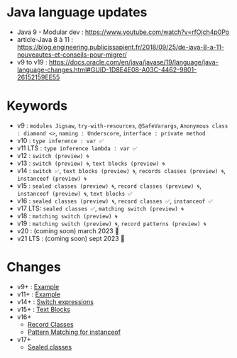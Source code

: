 # Java language updates

- Java 9 - Modular dev : https://www.youtube.com/watch?v=rfOjch4p0Po
- article-Java 8 à 11 : https://blog.engineering.publicissapient.fr/2018/09/25/de-java-8-a-11-nouveautes-et-conseils-pour-migrer/
- v9 to v19 : https://docs.oracle.com/en/java/javase/19/language/java-language-changes.html#GUID-1D8E4E08-A03C-4462-9801-26152159EE55

# Keywords

- v9 : `modules Jigsaw`, `try-with-resources`, `@SafeVarargs`, `Anonymous class : diamond <>`, `naming : Underscore`, `interface : private method`
- v10 : `type inference : var ✅`
- v11 LTS : `type inference lambda : var ✅`
- v12 : `switch (preview) 🌀`
- v13 : `switch (preview) 🌀`, `text blocks (preview) 🌀`
- v14 : `switch ✅`, `text blocks (preview) 🌀`, `records classes (preview) 🌀`, `instanceof (preview) 🌀`
- v15 : `sealed classes (preview) 🌀`, `record classes (preview) 🌀`, `instanceof (preview) 🌀`, `text blocks ✅`
- v16 : `sealed classes (preview) 🌀`, `record classes ✅`, `instanceof ✅`
- v17 LTS: `sealed classes ✅`, `matching switch (preview) 🌀`
- v18 : `matching switch (preview) 🌀`
- v19 : `matching switch (preview) 🌀`, `record patterns (preview) 🌀`
- v20 : (coming soon) march 2023 📆
- v21 LTS : (coming soon) sept 2023 📆

# Changes

- v9+ : [Example](https://github.com/kevkidev/tech-watch-backend-java/blob/master/java/language/updates/java9.md)
- v11+ : [Example](https://github.com/kevkidev/tech-watch-backend-java/blob/master/java/language/updates/java11.md)
- v14+ : [Switch expressions](https://github.com/kevkidev/tech-watch-backend-java/blob/master/java/language/updates/java14.md)
- v15+ : [Text Blocks](https://github.com/kevkidev/tech-watch-backend-java/blob/master/java/language/updates/java15.md)
- v16+
  - [Record Classes](https://github.com/kevkidev/tech-watch-backend-java/blob/master/java/language/updates/record.md)
  - [Pattern Matching for instanceof](https://github.com/kevkidev/tech-watch-backend-java/blob/master/java/language/updates/pattern-matching-instanceof.md)
- v17+
  - [Sealed classes](https://github.com/kevkidev/tech-watch-backend-java/blob/master/java/language/updates/sealed-classes.md)